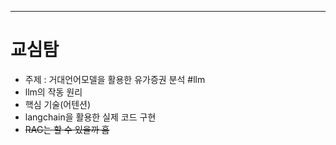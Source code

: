 ****

# 교심탐
- 주제 : 거대언어모델을 활용한 유가증권 분석  #llm
- llm의 작동 원리
- 핵심 기술(어텐션)
- langchain을 활용한 실제 코드 구현
- ~~RAG는 할 수 있을까 흠~~